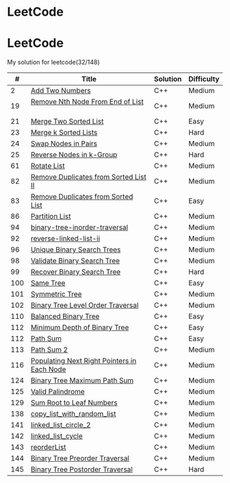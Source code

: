 # LeetCode


# LeetCode

My solution for leetcode(32/148)

| # | Title | Solution | Difficulty |
|---|-------|----------|------------|
| 2   | [Add Two Numbers](https://leetcode.com/problems/add-two-numbers/)  | C++  | Medium
| 19  | [Remove Nth Node From End of List](https://leetcode.com/problems/remove-nth-node-from-end-of-list/)           | C++  | Medium
| 21  | [Merge Two Sorted List](https://leetcode.com/problems/merge-two-sorted-lists/)  | C++  | Easy
| 23  | [Merge k Sorted Lists](https://leetcode.com/problems/merge-k-sorted-lists/)           | C++  | Hard
| 24  | [Swap Nodes in Pairs](https://leetcode.com/problems/swap-nodes-in-pairs/)           | C++  | Medium
| 25  | [Reverse Nodes in k-Group](https://leetcode.com/problems/reverse-nodes-in-k-group/)           | C++  | Hard
| 61  | [Rotate List](https://leetcode.com/problems/rotate-list/)           | C++  | Medium 
| 82  | [Remove Duplicates from Sorted List II](https://leetcode.com/problems/remove-duplicates-from-sorted-list-ii)          | C++  | Medium 
| 83  | [Remove Duplicates from Sorted List](https://leetcode.com/problems/remove-duplicates-from-sorted-list)          | C++  | Easy
| 86  | [Partition List](https://leetcode.com/problems/partition-list/)          | C++  | Medium 
| 94  | [binary-tree-inorder-traversal](https://leetcode.com/problems/binary-tree-inorder-traversal/)          | C++  | Medium 
| 92  | [reverse-linked-list-ii](https://leetcode.com/problems/reverse-linked-list-ii)          | C++  | Medium
| 96  | [Unique Binary Search Trees](https://leetcode.com/problems/unique-binary-search-trees/)          | C++  | Medium
| 98  | [Validate Binary Search Tree](https://leetcode.com/problems/validate-binary-search-tree/)          | C++  | Medium
| 99  | [Recover Binary Search Tree](https://leetcode.com/problems/recover-binary-search-tree/)          | C++  |Hard
| 100 | [Same Tree](https://leetcode.com/problems/same-tree/)          | C++  |Easy
| 101 | [Symmetric Tree](https://leetcode.com/problems/symmetric-tree/) | C++  | Medium
| 102 | [Binary Tree Level Order Traversal](https://leetcode.com/problems/binary-tree-level-order-traversal/) | C++  | Medium
| 110 | [Balanced Binary Tree](https://leetcode.com/problems/minimum-depth-of-binary-tree/) | C++  | Easy
| 112 | [Minimum Depth of Binary Tree](https://leetcode.com/problems/minimum-depth-of-binary-tree/) | C++  | Easy
| 112 | [Path Sum](https://leetcode.com/problems/path-sum/) | C++  | Easy
| 113 | [Path Sum 2](https://leetcode.com/problems/path-sum-ii/) | C++  | Medium
| 116 | [Populating Next Right Pointers in Each Node](https://leetcode.com/problems/populating-next-right-pointers-in-each-node/) | C++  | Medium
| 124 | [Binary Tree Maximum Path Sum](https://leetcode.com/problems/binary-tree-maximum-path-sum/) | C++  | Medium
| 125 | [Valid Palindrome](https://leetcode.com/problems/valid-palindrome/) | C++  | Medium
| 129 | [Sum Root to Leaf Numbers](https://leetcode.com/problems/sum-root-to-leaf-numbers/) | C++  | Medium
| 138 | [copy_list_with_random_list](https://leetcode.com/problems/copy-list-with-random-pointer/) | C++  | Medium
| 141 | [linked_list_circle_2](https://leetcode.com/problems/linked-list-cycle-ii/)  | C++  | Medium
| 142 | [linked_list_cycle](https://leetcode.com/problems/linked-list-cycle/)     | C++  | Medium
| 143 | [reorderList](https://leetcode.com/problems/reorder-list/) | C++  | Medium 
| 144 | [Binary Tree Preorder Traversal](https://leetcode.com/problems/binary-tree-preorder-traversal/) | C++  | Medium 
| 145 | [Binary Tree Postorder Traversal](https://leetcode.com/problems/binary-tree-postorder-traversal/) | C++  | Hard

